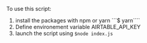 To use this script:

1. install the packages with npm or yarn ```$ yarn````
2. Define environement variable AIRTABLE_API_KEY
3. launch the script using ```$node index.js```

